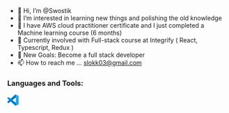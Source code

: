 - 👋 Hi, I’m @Swostik
- 👀 I’m interested in learning new things and polishing the old knowledge
- 🌱 I have AWS cloud practitioner certificate and I just completed a Machine learning course (6 months)
- 🌱 Currently involved with Full-stack course at Integrify ( React, Typescript, Redux )
- 🥅 New Goals: Become a full stack developer
- 📫 How to reach me ... slokk03@gmail.com

### Languages and Tools:
<img align="left" alt="Visual Studio Code" width="26px" src="https://raw.githubusercontent.com/github/explore/80688e429a7d4ef2fca1e82350fe8e3517d3494d/topics/visual-studio-code/visual-studio-code.png" />

<!---
Swostik/Swostik is a ✨ special ✨ repository because its `README.md` (this file) appears on your GitHub profile.
You can click the Preview link to take a look at your changes.
--->
